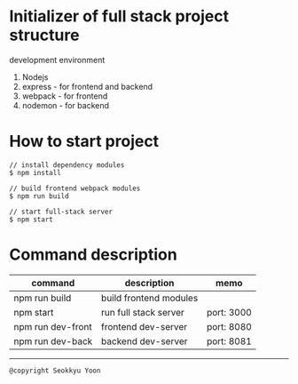 # Initializer of full stack project structure
development environment
1. Nodejs
2. express - for frontend and backend
3. webpack - for frontend
4. nodemon - for backend

# How to start project
```
// install dependency modules
$ npm install

// build frontend webpack modules
$ npm run build

// start full-stack server
$ npm start
```

# Command description
|command|description|memo|
|----|----|----|
|npm run build|build frontend modules||
|npm start|run full stack server|port: 3000|
|npm run dev-front|frontend dev-server|port: 8080|
|npm run dev-back|backend dev-server|port: 8081|

---
```
@copyright Seokkyu Yoon
```